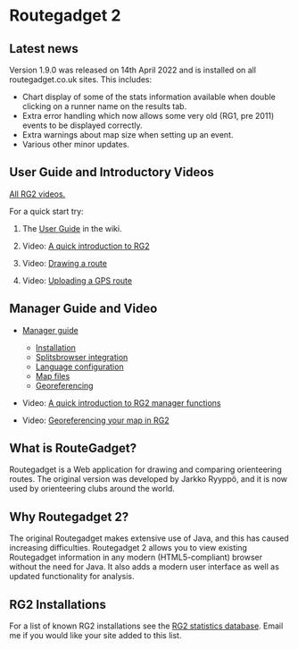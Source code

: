# Routegadget 2

## Latest news
Version 1.9.0 was released on 14th April 2022 and is installed on all routegadget.co.uk sites. This includes:
* Chart display of some of the stats information available when double clicking on a runner name on the results tab.
* Extra error handling which now allows some very old (RG1, pre 2011) events to be displayed correctly.
* Extra warnings about map size when setting up an event.
* Various other minor updates.

## User Guide and Introductory Videos

[All RG2 videos.](http://screencast-o-matic.com/channels/c2e22vhJZ)

For a quick start try:

1. The [User Guide](https://github.com/Maprunner/rg2/wiki/User-guide) in the wiki.
 
2. Video: [A quick introduction to RG2](http://screencast-o-matic.com/u/VJsd/RG2-Quick-Introduction)

3. Video: [Drawing a route](http://screencast-o-matic.com/u/VJsd/RG2-Draw-A-Route)

4. Video: [Uploading a GPS route](http://screencast-o-matic.com/u/VJsd/RG2-GPS-Upload)

## Manager Guide and Video

* [Manager guide](https://github.com/Maprunner/rg2/wiki/Manager-details)
    * [Installation](https://github.com/Maprunner/rg2/wiki/Installation)
    * [Splitsbrowser integration](https://github.com/Maprunner/rg2/wiki/Splitsbrowser-integration)
    * [Language configuration](https://github.com/Maprunner/rg2/wiki/Language-configuration)
    * [Map files](https://github.com/Maprunner/rg2/wiki/Map-files)
    * [Georeferencing](https://github.com/Maprunner/rg2/wiki/Georeferencing-maps)

* Video: [A quick introduction to RG2 manager functions](http://screencast-o-matic.com/u/VJsd/RG2-Cassiobury-Manager-Demo)

* Video: [Georeferencing your map in RG2](http://screencast-o-matic.com/u/VJsd/Georeferencing) 

## What is RouteGadget?
Routegadget is a Web application for drawing and comparing orienteering routes. The original version was developed by Jarkko Ryyppö, and it is now used by orienteering clubs around the world.

## Why Routegadget 2?
The original Routegadget makes extensive use of Java, and this has caused increasing difficulties.
Routegadget 2 allows you to view existing Routegadget information in any modern (HTML5-compliant) browser without the need for Java. It also adds a modern user interface as well as updated functionality for analysis.

## RG2 Installations

For a list of known RG2 installations see the [RG2 statistics database](http://www.maprunner.co.uk/rg2-stats). Email me if you would like your site added to this list.






